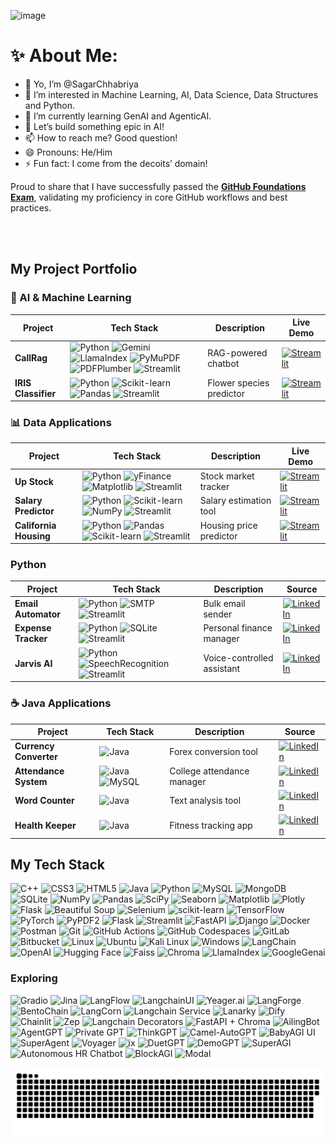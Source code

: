 ![image](https://github.com/user-attachments/assets/2af29d74-629a-45c2-9f8b-bb3551138679)


   
  
# ✨ About Me: 
- 👋 Yo, I’m @SagarChhabriya
- 👀 I’m interested in Machine Learning, AI, Data Science, Data Structures and Python.
- 🌱 I’m currently learning GenAI and AgenticAI.
- 💞️ Let’s build something epic in AI!
- 📫 How to reach me? Good question!
- 😄 Pronouns: He/Him  
- ⚡ Fun fact: I come from the decoits’ domain! 





Proud to share that I have successfully passed the [**GitHub Foundations Exam**](https://www.credly.com/badges/ad76b653-1048-4090-bcf6-605bf97148ad/print), validating my proficiency in core GitHub workflows and best practices.


<br></br>

## My Project Portfolio

### 🤖 AI & Machine Learning
| Project | Tech Stack | Description | Live Demo |
|---------|------------|-------------|-----------|
| **CallRag** | ![Python](https://img.shields.io/badge/Python-3776AB?logo=python&logoColor=white) ![Gemini](https://img.shields.io/badge/Google_Gemini-4285F4?logo=google&logoColor=white) ![LlamaIndex](https://img.shields.io/badge/LlamaIndex-FF6B00) ![PyMuPDF](https://img.shields.io/badge/PyMuPDF-1.7.0-blue) ![PDFPlumber](https://img.shields.io/badge/PDFPlumber-0.9.0-orange) ![Streamlit](https://img.shields.io/badge/Streamlit-FF4B4B?logo=streamlit&logoColor=white) | RAG-powered chatbot | [![Streamlit](https://static.streamlit.io/badges/streamlit_badge_black_white.svg)](https://callrag.streamlit.app/) |
| **IRIS Classifier** | ![Python](https://img.shields.io/badge/Python-3776AB?logo=python&logoColor=white) ![Scikit-learn](https://img.shields.io/badge/scikit--learn-F7931E?logo=scikit-learn&logoColor=white) ![Pandas](https://img.shields.io/badge/Pandas-150458?logo=pandas&logoColor=white) ![Streamlit](https://img.shields.io/badge/Streamlit-FF4B4B?logo=streamlit&logoColor=white) | Flower species predictor | [![Streamlit](https://static.streamlit.io/badges/streamlit_badge_black_white.svg)](https://irislab.streamlit.app/) |

### 📊 Data Applications
| Project | Tech Stack | Description | Live Demo |
|---------|------------|-------------|-----------|
| **Up Stock** | ![Python](https://img.shields.io/badge/Python-3776AB?logo=python&logoColor=white) ![yFinance](https://img.shields.io/badge/yFinance-00A86B?logo=yahoo&logoColor=white) ![Matplotlib](https://img.shields.io/badge/Matplotlib-11557C) ![Streamlit](https://img.shields.io/badge/Streamlit-FF4B4B?logo=streamlit&logoColor=white) | Stock market tracker | [![Streamlit](https://static.streamlit.io/badges/streamlit_badge_black_white.svg)](https://upstok.streamlit.app/) |
| **Salary Predictor** | ![Python](https://img.shields.io/badge/Python-3776AB?logo=python&logoColor=white) ![Scikit-learn](https://img.shields.io/badge/scikit--learn-F7931E?logo=scikit-learn&logoColor=white) ![NumPy](https://img.shields.io/badge/NumPy-013243?logo=numpy&logoColor=white) ![Streamlit](https://img.shields.io/badge/Streamlit-FF4B4B?logo=streamlit&logoColor=white) | Salary estimation tool | [![Streamlit](https://static.streamlit.io/badges/streamlit_badge_black_white.svg)](https://sal-pred.streamlit.app/) |
| **California Housing** | ![Python](https://img.shields.io/badge/Python-3776AB?logo=python&logoColor=white) ![Pandas](https://img.shields.io/badge/Pandas-150458?logo=pandas&logoColor=white) ![Scikit-learn](https://img.shields.io/badge/scikit--learn-F7931E?logo=scikit-learn&logoColor=white) ![Streamlit](https://img.shields.io/badge/Streamlit-FF4B4B?logo=streamlit&logoColor=white) | Housing price predictor | [![Streamlit](https://static.streamlit.io/badges/streamlit_badge_black_white.svg)](https://calihouse.streamlit.app/) |

### Python
| Project | Tech Stack | Description | Source |
|---------|------------|-------------|--------|
| **Email Automator** | ![Python](https://img.shields.io/badge/Python-3776AB?logo=python&logoColor=white) ![SMTP](https://img.shields.io/badge/SMTP-1AB394?logo=mail.ru&logoColor=white) ![Streamlit](https://img.shields.io/badge/Streamlit-FF4B4B?logo=streamlit&logoColor=white) | Bulk email sender | [![LinkedIn](https://img.shields.io/badge/LinkedIn-0077B5?logo=linkedin&logoColor=white)](https://www.linkedin.com/posts/sagar-chhabriya_python-automation-emailmarketing-activity-7187093664467247106-e7xZ) |
| **Expense Tracker** | ![Python](https://img.shields.io/badge/Python-3776AB?logo=python&logoColor=white) ![SQLite](https://img.shields.io/badge/SQLite-003B57?logo=sqlite&logoColor=white) ![Streamlit](https://img.shields.io/badge/Streamlit-FF4B4B?logo=streamlit&logoColor=white) | Personal finance manager | [![LinkedIn](https://img.shields.io/badge/LinkedIn-0077B5?logo=linkedin&logoColor=white)](https://www.linkedin.com/posts/sagar-chhabriya_python-codealpha-expensetracker-activity-7183180948593590273-duvj) |
| **Jarvis AI** | ![Python](https://img.shields.io/badge/Python-3776AB?logo=python&logoColor=white) ![SpeechRecognition](https://img.shields.io/badge/Speech_Recognition-3776AB) ![Streamlit](https://img.shields.io/badge/Streamlit-FF4B4B?logo=streamlit&logoColor=white) | Voice-controlled assistant | [![LinkedIn](https://img.shields.io/badge/LinkedIn-0077B5?logo=linkedin&logoColor=white)](https://www.linkedin.com/posts/sagar-chhabriya_gratitude-thankyou-techcommunity-activity-7180446935051288577-c2Sw) |


### ☕ Java Applications
| Project | Tech Stack | Description | Source |
|---------|------------|-------------|--------|
| **Currency Converter** | ![Java](https://img.shields.io/badge/Java-ED8B00?logo=openjdk&logoColor=white) | Forex conversion tool | [![LinkedIn](https://img.shields.io/badge/LinkedIn-0077B5?logo=linkedin&logoColor=white)](https://www.linkedin.com/posts/sagar-chhabriya_currencyconverter-softwaredevelopment-codealpha-activity-7120795865622953984-EQMX) |
| **Attendance System** | ![Java](https://img.shields.io/badge/Java-ED8B00?logo=openjdk&logoColor=white) ![MySQL](https://img.shields.io/badge/MySQL-4479A1?logo=mysql&logoColor=white) | College attendance manager | [![LinkedIn](https://img.shields.io/badge/LinkedIn-0077B5?logo=linkedin&logoColor=white)](https://www.linkedin.com/posts/sagar-chhabriya_codealphatriumphs-activity-7124734439116447744-jdnA) |
| **Word Counter** | ![Java](https://img.shields.io/badge/Java-ED8B00?logo=openjdk&logoColor=white) | Text analysis tool | [![LinkedIn](https://img.shields.io/badge/LinkedIn-0077B5?logo=linkedin&logoColor=white)](https://www.linkedin.com/posts/sagar-chhabriya_codealpha-javainternship-progressmade-activity-7114224780936945667-Y97o) |
| **Health Keeper** | ![Java](https://img.shields.io/badge/Java-ED8B00?logo=openjdk&logoColor=white) | Fitness tracking app | [![LinkedIn](https://img.shields.io/badge/LinkedIn-0077B5?logo=linkedin&logoColor=white)](https://www.linkedin.com/posts/sagar-chhabriya_secondsemester-javaprogramming-objectoriented-activity-7095314588090441731-GSjU) |



## My Tech Stack
![C++](https://img.shields.io/badge/c++-%2300599C.svg?style=plastic&logo=c%2B%2B&logoColor=white)
![CSS3](https://img.shields.io/badge/css3-%231572B6.svg?style=plastic&logo=css3&logoColor=white)
![HTML5](https://img.shields.io/badge/html5-%23E34F26.svg?style=plastic&logo=html5&logoColor=white)
![Java](https://img.shields.io/badge/java-%23ED8B00.svg?style=plastic&logo=openjdk&logoColor=white)
![Python](https://img.shields.io/badge/python-3670A0?style=plastic&logo=python&logoColor=ffdd54)
![MySQL](https://img.shields.io/badge/mysql-%2300000f.svg?style=plastic&logo=mysql&logoColor=white)
![MongoDB](https://img.shields.io/badge/MongoDB-%234EA94B.svg?style=plastic&logo=mongodb&logoColor=white)
![SQLite](https://img.shields.io/badge/SQLite-%2307405E.svg?style=plastic&logo=sqlite&logoColor=white)
![NumPy](https://img.shields.io/badge/NumPy-%23013243.svg?style=plastic&logo=numpy&logoColor=white)
![Pandas](https://img.shields.io/badge/Pandas-%23150458.svg?style=plastic&logo=pandas&logoColor=white)
![SciPy](https://img.shields.io/badge/SciPy-%230C55A5.svg?style=plastic&logo=scipy&logoColor=white)
![Seaborn](https://img.shields.io/badge/Seaborn-%2343B02A.svg?style=plastic&logoColor=white)
![Matplotlib](https://img.shields.io/badge/Matplotlib-%23F37626.svg?style=plastic&logo=matplotlib&logoColor=white)
![Plotly](https://img.shields.io/badge/Plotly-%233F4F75.svg?style=plastic&logo=plotly&logoColor=white)
![Flask](https://img.shields.io/badge/Flask-%23000.svg?style=plastic&logo=flask&logoColor=white)
![Beautiful Soup](https://img.shields.io/badge/Beautiful%20Soup-%234EAA25.svg?style=plastic&logoColor=white)
![Selenium](https://img.shields.io/badge/Selenium-%2343B02A.svg?style=plastic&logo=selenium&logoColor=white) 
![scikit-learn](https://img.shields.io/badge/scikit--learn-%23F7931E.svg?style=plastic&logo=scikit-learn&logoColor=white)
![TensorFlow](https://img.shields.io/badge/TensorFlow-%23FF6F00.svg?style=plastic&logo=tensorflow&logoColor=white)
![PyTorch](https://img.shields.io/badge/PyTorch-%23EE4C2C.svg?style=plastic&logo=pytorch&logoColor=white)
![PyPDF2](https://img.shields.io/badge/PyPDF2-%23FFD43B.svg?style=plastic&logoColor=white) 
![Flask](https://img.shields.io/badge/Flask-%23000.svg?style=plastic&logo=flask&logoColor=white)
![Streamlit](https://img.shields.io/badge/Streamlit-%23FF4B4B.svg?style=plastic&logo=streamlit&logoColor=white)
![FastAPI](https://img.shields.io/badge/FastAPI-%2307405E.svg?style=plastic&logoColor=white)
![Django](https://img.shields.io/badge/Django-%23092E20.svg?style=plastic&logo=django&logoColor=white) 
![Docker](https://img.shields.io/badge/Docker-%230db7ed.svg?style=plastic&logo=docker&logoColor=white)
![Postman](https://img.shields.io/badge/Postman-%23FF6C37.svg?style=plastic&logo=postman&logoColor=white)
![Git](https://img.shields.io/badge/Git-%23F05032.svg?style=plastic&logo=git&logoColor=white)
![GitHub Actions](https://img.shields.io/badge/GitHub%20Actions-%232671E5.svg?style=plastic&logo=githubactions&logoColor=white)
![GitHub Codespaces](https://img.shields.io/badge/GitHub%20Codespaces-%23000000.svg?style=plastic&logo=github&logoColor=white)
![GitLab](https://img.shields.io/badge/GitLab-%23FC6D26.svg?style=plastic&logo=gitlab&logoColor=white)
![Bitbucket](https://img.shields.io/badge/Bitbucket-%230047B3.svg?style=plastic&logo=bitbucket&logoColor=white)
![Linux](https://img.shields.io/badge/Linux-%23FCC624.svg?style=plastic&logo=linux&logoColor=black)
![Ubuntu](https://img.shields.io/badge/Ubuntu-%23E95420.svg?style=plastic&logo=ubuntu&logoColor=white)
![Kali Linux](https://img.shields.io/badge/Kali%20Linux-%2300ADEE.svg?style=plastic&logo=kalilinux&logoColor=white)
![Windows](https://img.shields.io/badge/Windows-%230078D6.svg?style=plastic&logo=windows&logoColor=white)
![LangChain](https://img.shields.io/badge/LangChain-1C3C3C?style=plastic&logo=langchain&logoColor=white)
![OpenAI](https://img.shields.io/badge/OpenAI-000000?style=plastic&logo=openai&logoColor=white)
![Hugging Face](https://img.shields.io/badge/Hugging%20Face-FF4F75?style=plastic&logo=huggingface&logoColor=white)
![Faiss](https://img.shields.io/badge/Faiss-1C3C3C?style=plastic&logo=faiss&logoColor=white)
![Chroma](https://img.shields.io/badge/Chroma-FF6F00?style=plastic&logo=chroma&logoColor=white)
![LlamaIndex](https://img.shields.io/badge/LlamaIndex-FF6F00?style=plastic&logo=llamaindex&logoColor=white)
![GoogleGenai](https://img.shields.io/badge/GoogleGenAI-4285F4?style=plastic&logo=google&logoColor=white)


### Exploring

![Gradio](https://img.shields.io/badge/Gradio-3E8E41?style=plastic&logo=gradio&logoColor=white)
![Jina](https://img.shields.io/badge/Jina-4C8BF5?style=plastic&logo=jina&logoColor=white)
![LangFlow](https://img.shields.io/badge/LangFlow-FF6F00?style=plastic&logo=langflow&logoColor=white)
![LangchainUI](https://img.shields.io/badge/LangchainUI-FF6F00?style=plastic&logo=langchainui&logoColor=white)
![Yeager.ai](https://img.shields.io/badge/Yeager.ai-FF6F00?style=plastic&logo=yeagerai&logoColor=white)
![LangForge](https://img.shields.io/badge/LangForge-FF6F00?style=plastic&logo=langforge&logoColor=white)
![BentoChain](https://img.shields.io/badge/BentoChain-FF6F00?style=plastic&logo=bentochain&logoColor=white)
![LangCorn](https://img.shields.io/badge/LangCorn-FF6F00?style=plastic&logo=langcorn&logoColor=white)
![Langchain Service](https://img.shields.io/badge/Langchain%20Service-FF6F00?style=plastic&logo=langchainservice&logoColor=white)
![Lanarky](https://img.shields.io/badge/Lanarky-FF6F00?style=plastic&logo=lanarky&logoColor=white)
![Dify](https://img.shields.io/badge/Dify-FF6F00?style=plastic&logo=dify&logoColor=white)
![Chainlit](https://img.shields.io/badge/Chainlit-FF6F00?style=plastic&logo=chainlit&logoColor=white)
![Zep](https://img.shields.io/badge/Zep-FF6F00?style=plastic&logo=zep&logoColor=white)
![Langchain Decorators](https://img.shields.io/badge/Langchain%20Decorators-FF6F00?style=plastic&logo=langchaindecorators&logoColor=white)
![FastAPI + Chroma](https://img.shields.io/badge/FastAPI%20%2B%20Chroma-FF6F00?style=plastic&logo=fastapichroma&logoColor=white)
![AilingBot](https://img.shields.io/badge/AilingBot-FF6F00?style=plastic&logo=ailingbot&logoColor=white)
![AgentGPT](https://img.shields.io/badge/AgentGPT-FF6F00?style=plastic&logo=agentgpt&logoColor=white)
![Private GPT](https://img.shields.io/badge/Private%20GPT-FF6F00?style=plastic&logo=privategpt&logoColor=white)
![ThinkGPT](https://img.shields.io/badge/ThinkGPT-FF6F00?style=plastic&logo=thinkgpt&logoColor=white)
![Camel-AutoGPT](https://img.shields.io/badge/Camel%2DAutoGPT-FF6F00?style=plastic&logo=camelautogpt&logoColor=white)
![BabyAGI UI](https://img.shields.io/badge/BabyAGI%20UI-FF6F00?style=plastic&logo=babyagiui&logoColor=white)
![SuperAgent](https://img.shields.io/badge/SuperAgent-FF6F00?style=plastic&logo=superagent&logoColor=white)
![Voyager](https://img.shields.io/badge/Voyager-FF6F00?style=plastic&logo=voyager&logoColor=white)
![ix](https://img.shields.io/badge/ix-FF6F00?style=plastic&logo=ix&logoColor=white)
![DuetGPT](https://img.shields.io/badge/DuetGPT-FF6F00?style=plastic&logo=duetgpt&logoColor=white)
![DemoGPT](https://img.shields.io/badge/DemoGPT-FF6F00?style=plastic&logo=demogpt&logoColor=white)
![SuperAGI](https://img.shields.io/badge/SuperAGI-FF6F00?style=plastic&logo=superagi&logoColor=white)
![Autonomous HR Chatbot](https://img.shields.io/badge/Autonomous%20HR%20Chatbot-FF6F00?style=plastic&logo=autonomoushrchatbot&logoColor=white)
![BlockAGI](https://img.shields.io/badge/BlockAGI-FF6F00?style=plastic&logo=blockagi&logoColor=white)
![Modal](https://img.shields.io/badge/Modal-FF6F00?style=plastic&logo=modal&logoColor=white)
 





<p align="center">
 <img width="1000" src="github-snake.svg" alt="snake"/>
</p>

<br><br>


